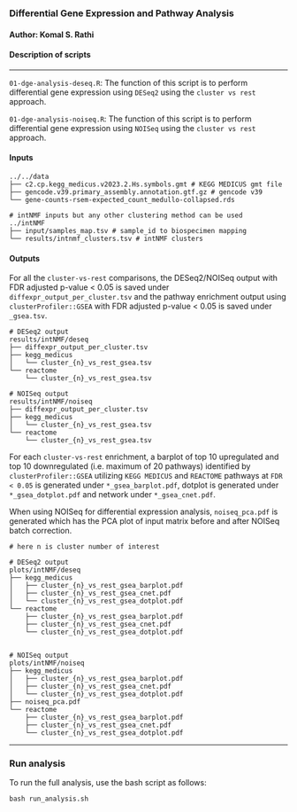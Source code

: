 ### Differential Gene Expression and Pathway Analysis

#### Author: Komal S. Rathi

#### Description of scripts
***
`01-dge-analysis-deseq.R`:  The function of this script is to perform differential gene expression using `DESeq2` using the `cluster vs rest` approach. 

`01-dge-analysis-noiseq.R`: The function of this script is to perform differential gene expression using `NOISeq` using the `cluster vs rest` approach.

#### Inputs

```
../../data
├── c2.cp.kegg_medicus.v2023.2.Hs.symbols.gmt # KEGG MEDICUS gmt file
├── gencode.v39.primary_assembly.annotation.gtf.gz # gencode v39
└── gene-counts-rsem-expected_count_medullo-collapsed.rds

# intNMF inputs but any other clustering method can be used
../intNMF
├── input/samples_map.tsv # sample_id to biospecimen mapping  
└── results/intnmf_clusters.tsv # intNMF clusters
```

#### Outputs

For all the `cluster-vs-rest` comparisons, the DESeq2/NOISeq output with FDR adjusted p-value < 0.05 is saved under `diffexpr_output_per_cluster.tsv` and the pathway enrichment output using `clusterProfiler::GSEA` with FDR adjusted p-value < 0.05 is saved under `_gsea.tsv`.


```
# DESeq2 output
results/intNMF/deseq
├── diffexpr_output_per_cluster.tsv
├── kegg_medicus
│   └── cluster_{n}_vs_rest_gsea.tsv
└── reactome
    └── cluster_{n}_vs_rest_gsea.tsv

# NOISeq output
results/intNMF/noiseq
├── diffexpr_output_per_cluster.tsv
├── kegg_medicus
│   └── cluster_{n}_vs_rest_gsea.tsv
└── reactome
    └── cluster_{n}_vs_rest_gsea.tsv
```

For each `cluster-vs-rest` enrichment, a barplot of top 10 upregulated and top 10 downregulated (i.e. maximum of 20 pathways) identified by `clusterProfiler::GSEA` utilizing `KEGG MEDICUS` and `REACTOME` pathways at `FDR < 0.05` is generated under `*_gsea_barplot.pdf`, dotplot is generated under `*_gsea_dotplot.pdf` and network under `*_gsea_cnet.pdf`. 


When using NOISeq for differential expression analysis, `noiseq_pca.pdf` is generated which has the PCA plot of input matrix before and after NOISeq batch correction. 

```
# here n is cluster number of interest

# DESeq2 output
plots/intNMF/deseq
├── kegg_medicus
│   ├── cluster_{n}_vs_rest_gsea_barplot.pdf
│   ├── cluster_{n}_vs_rest_gsea_cnet.pdf
│   └── cluster_{n}_vs_rest_gsea_dotplot.pdf
└── reactome
    ├── cluster_{n}_vs_rest_gsea_barplot.pdf
    ├── cluster_{n}_vs_rest_gsea_cnet.pdf
    └── cluster_{n}_vs_rest_gsea_dotplot.pdf


# NOISeq output
plots/intNMF/noiseq
├── kegg_medicus
│   ├── cluster_{n}_vs_rest_gsea_barplot.pdf
│   ├── cluster_{n}_vs_rest_gsea_cnet.pdf
│   └── cluster_{n}_vs_rest_gsea_dotplot.pdf
├── noiseq_pca.pdf
└── reactome
    ├── cluster_{n}_vs_rest_gsea_barplot.pdf
    ├── cluster_{n}_vs_rest_gsea_cnet.pdf
    └── cluster_{n}_vs_rest_gsea_dotplot.pdf

```

***

### Run analysis

To run the full analysis, use the bash script as follows:

```
bash run_analysis.sh
```
